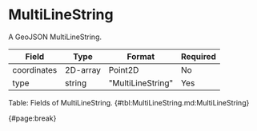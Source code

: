 <!--
    ATTENTION: This file was generated via gradle!
               Do NOT manually edit this file! Any such changes will be overwritten!
-->

# MultiLineString

A GeoJSON MultiLineString.

| Field | Type | Format | Required |
| ------- | ------- | ------- | --- |
| coordinates | 2D-array | Point2D | No |
| type | string | "MultiLineString" | Yes |

Table: Fields of MultiLineString. {#tbl:MultiLineString.md:MultiLineString}

{#page:break}
